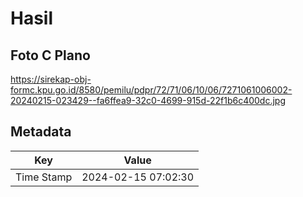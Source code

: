 # Hasil

## Foto C Plano

https://sirekap-obj-formc.kpu.go.id/8580/pemilu/pdpr/72/71/06/10/06/7271061006002-20240215-023429--fa6ffea9-32c0-4699-915d-22f1b6c400dc.jpg


## Metadata

| Key        | Value               |
| ---------- | ------------------- |
| Time Stamp | 2024-02-15 07:02:30 |



